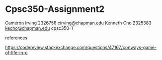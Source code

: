 # Cpsc350-Assignment2
Cameron Irving
2326756
cirving@chapman.edu
Kenneth Cho
2325383
kecho@chapman.edu
cpsc350-1

references

https://codereview.stackexchange.com/questions/47167/conways-game-of-life-in-c
